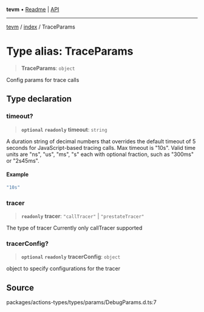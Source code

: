 **tevm** • [Readme](../../README.md) \| [API](../../modules.md)

***

[tevm](../../README.md) / [index](../README.md) / TraceParams

# Type alias: TraceParams

> **TraceParams**: `object`

Config params for trace calls

## Type declaration

### timeout?

> **`optional`** **`readonly`** **timeout**: `string`

A duration string of decimal numbers that overrides the default timeout of 5 seconds for JavaScript-based tracing calls. Max timeout is "10s". Valid time units are "ns", "us", "ms", "s" each with optional fraction, such as "300ms" or "2s45ms".

#### Example

```ts
"10s"
```

### tracer

> **`readonly`** **tracer**: `"callTracer"` \| `"prestateTracer"`

The type of tracer
Currently only callTracer supported

### tracerConfig?

> **`optional`** **`readonly`** **tracerConfig**: `object`

object to specify configurations for the tracer

## Source

packages/actions-types/types/params/DebugParams.d.ts:7
